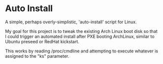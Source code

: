 # Auto Install

A simple, perhaps overly-simplistic, 'auto-install' script for Linux. 

My goal for this project is to tweak the existing Arch Linux boot disk so that I could trigger an automated install after PXE booting ArchLinux, similar to Ubuntu preseed or RedHat kickstart.

This works by reading /proc/cmdline and attempting to execute whatever is assigned to the "ks" parameter.
